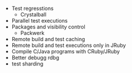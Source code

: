 * Test regresstions
 	* Crystalball
* Parallel test executions
* Packages and visibility control
 	* Packwerk
* Remote build and test caching
* Remote build and test executions only in JRuby
* Compile C/Java programs with CRuby/JRuby
* Better debugg rdbg
* test sharding

